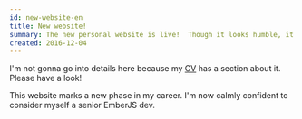 ```yaml
---
id: new-website-en
title: New website!
summary: The new personal website is live!  Though it looks humble, it's packed with Ember features and best practices. Meant to be a showcase of my skills.
created: 2016-12-04
---
```


I'm not gonna go into details here because my [CV](http://lolma.us/en/) has a section about it. Please have a look!

This website marks a new phase in my career. I'm now calmly confident to consider myself a senior EmberJS dev.
